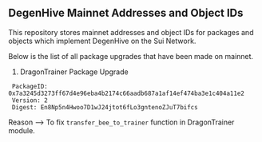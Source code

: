 
## DegenHive Mainnet Addresses and Object IDs

This repository stores mainnet addresses and object IDs for packages and objects which implement DegenHive on the Sui Network.

Below is the list of all package upgrades that have been made on mainnet.

1. DragonTrainer Package Upgrade
```
 PackageID: 0x7a3245d3273ff67d4e96eba4b2174c66aadb687a1af14ef474ba3e1c404a11e2                 
 Version: 2                                                                                   
 Digest: En8Np5n4Hwoo7D1wJ24jtot6fLo3gntenoZJuT7bifcs                                      
```
Reason --> To fix `transfer_bee_to_trainer` function in DragonTrainer module.